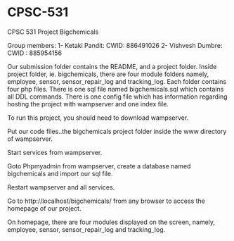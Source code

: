 # CPSC-531

CPSC 531 
Project Bigchemicals


Group members:
1- Ketaki Pandit:           CWID:  886491026
2- Vishvesh Dumbre:     	CWID : 885954156


Our submission folder contains the README, and a project folder. Inside project folder, ie. bigchemicals, there are four module folders namely, employee, sensor, sensor_repair_log and tracking_log. Each folder contains four php files. There is one sql file named bigchemicals.sql which contains all DDL commands. There is one config file which has information regarding hosting the project with wampserver and one index file.

To run this project, you should need to download wampserver.

Put our code files..the bigchemicals project folder inside the www directory of wampserver.

Start services from wampserver.

Goto Phpmyadmin from wampserver, create a database named bigchemicals and import our sql file.

Restart wampserver and all services.

Go to http://localhost/bigchemicals/ from any browser to access the homepage of our project.

On homepage, there are four modules displayed on the screen, namely, employee, sensor, sensor_repair_log and tracking_log.
